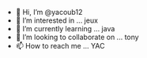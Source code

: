 - 👋 Hi, I’m @yacoub12
- 👀 I’m interested in ... jeux
- 🌱 I’m currently learning ... java
- 💞️ I’m looking to collaborate on ... tony
- 📫 How to reach me ... YAC

<!---
yacoub12/yacoub12 is a ✨ special ✨ repository because its `README.md` (this file) appears on your GitHub profile.
You can click the Preview link to take a look at your changes.
--->
